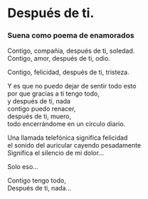 # Después de ti.

### Suena como poema de enamorados

Contigo, compañía, después de ti, soledad.  
Contigo, amor, después de ti, odio.

Contigo, felicidad, después de ti, tristeza.

Y es que no puedo dejar de sentir todo esto  
por que gracias a ti tengo todo,  
y después de ti, nada  
contigo puedo renacer,  
después de ti, muero,  
todo encerrándome en un circulo diario.

Una llamada telefónica significa felicidad  
el sonido del auricular cayendo pesadamente  
Significa el silencio de mi dolor...

Solo eso...

Contigo tengo todo,  
Después de ti, nada...
